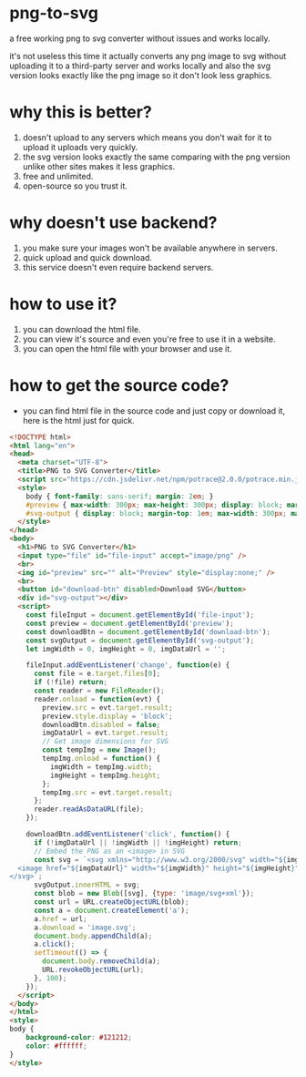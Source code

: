 # png-to-svg
a free working png to svg converter without issues and works locally.

it's not useless this time it actually converts any png image to svg without uploading it to a third-party server and works locally and also the svg version looks exactly like the png image so it don't look less graphics.

# why this is better?

1. doesn't upload to any servers which means you don't wait for it to upload it uploads very quickly.
2. the svg version looks exactly the same comparing with the png version unlike other sites makes it less graphics.
3. free and unlimited.
4. open-source so you trust it.

# why doesn't use backend?

1. you make sure your images won't be available anywhere in servers.
2. quick upload and quick download.
3. this service doesn't even require backend servers.

# how to use it?

1. you can download the html file.
2. you can view it's source and even you're free to use it in a website.
3. you can open the html file with your browser and use it.

# how to get the source code?

- you can find html file in the source code and just copy or download it, here is the html just for quick.
````html
<!DOCTYPE html>
<html lang="en">
<head>
  <meta charset="UTF-8">
  <title>PNG to SVG Converter</title>
  <script src="https://cdn.jsdelivr.net/npm/potrace@2.0.0/potrace.min.js"></script>
  <style>
    body { font-family: sans-serif; margin: 2em; }
    #preview { max-width: 300px; max-height: 300px; display: block; margin-bottom: 1em; }
    #svg-output { display: block; margin-top: 1em; max-width: 300px; max-height: 300px; }
  </style>
</head>
<body>
  <h1>PNG to SVG Converter</h1>
  <input type="file" id="file-input" accept="image/png" />
  <br>
  <img id="preview" src="" alt="Preview" style="display:none;" />
  <br>
  <button id="download-btn" disabled>Download SVG</button>
  <div id="svg-output"></div>
  <script>
    const fileInput = document.getElementById('file-input');
    const preview = document.getElementById('preview');
    const downloadBtn = document.getElementById('download-btn');
    const svgOutput = document.getElementById('svg-output');
    let imgWidth = 0, imgHeight = 0, imgDataUrl = '';

    fileInput.addEventListener('change', function(e) {
      const file = e.target.files[0];
      if (!file) return;
      const reader = new FileReader();
      reader.onload = function(evt) {
        preview.src = evt.target.result;
        preview.style.display = 'block';
        downloadBtn.disabled = false;
        imgDataUrl = evt.target.result;
        // Get image dimensions for SVG
        const tempImg = new Image();
        tempImg.onload = function() {
          imgWidth = tempImg.width;
          imgHeight = tempImg.height;
        };
        tempImg.src = evt.target.result;
      };
      reader.readAsDataURL(file);
    });

    downloadBtn.addEventListener('click', function() {
      if (!imgDataUrl || !imgWidth || !imgHeight) return;
      // Embed the PNG as an <image> in SVG
      const svg = `<svg xmlns="http://www.w3.org/2000/svg" width="${imgWidth}" height="${imgHeight}">
  <image href="${imgDataUrl}" width="${imgWidth}" height="${imgHeight}"/>
</svg>`;
      svgOutput.innerHTML = svg;
      const blob = new Blob([svg], {type: 'image/svg+xml'});
      const url = URL.createObjectURL(blob);
      const a = document.createElement('a');
      a.href = url;
      a.download = 'image.svg';
      document.body.appendChild(a);
      a.click();
      setTimeout(() => {
        document.body.removeChild(a);
        URL.revokeObjectURL(url);
      }, 100);
    });
  </script>
</body>
</html>
<style>
body {
    background-color: #121212;
    color: #ffffff;
}
</style>
````
